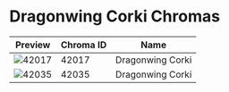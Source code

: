 # Dragonwing Corki Chromas

| Preview | Chroma ID | Name |
|---------|-----------|------|
| ![42017](https://raw.communitydragon.org/latest/plugins/rcp-be-lol-game-data/global/default/v1/champion-chroma-images/42/42017.png) | 42017 | Dragonwing Corki |
| ![42035](https://raw.communitydragon.org/latest/plugins/rcp-be-lol-game-data/global/default/v1/champion-chroma-images/42/42035.png) | 42035 | Dragonwing Corki |